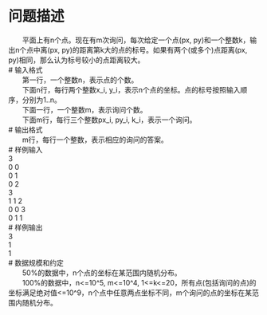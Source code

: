 <div id="pcont1" style="margin-top:20px; display:block;">

# 问题描述

<div class="pdcont">　　平面上有n个点。现在有m次询问，每次给定一个点(px, py)和一个整数k，输出n个点中离(px, py)的距离第k大的点的标号。如果有两个(或多个)点距离(px, py)相同，那么认为标号较小的点距离较大。</div>
# 输入格式

<div class="pdcont">　　第一行，一个整数n，表示点的个数。<br/>
　　下面n行，每行两个整数x_i, y_i，表示n个点的坐标。点的标号按照输入顺序，分别为1..n。<br/>
　　下面一行，一个整数m，表示询问个数。<br/>
　　下面m行，每行三个整数px_i, py_i, k_i，表示一个询问。</div>
# 输出格式

<div class="pdcont">　　m行，每行一个整数，表示相应的询问的答案。</div>
# 样例输入

<div class="pddata">3<br/>
0 0<br/>
0 1<br/>
0 2<br/>
3<br/>
1 1 2<br/>
0 0 3<br/>
0 1 1</div>
# 样例输出

<div class="pddata">3<br/>
1<br/>
1</div>
# 数据规模和约定

<div class="pdcont">　　50%的数据中，n个点的坐标在某范围内随机分布。<br/>
　　100%的数据中，n&lt;=10^5, m&lt;=10^4, 1&lt;=k&lt;=20，所有点(包括询问的点)的坐标满足绝对值&lt;=10^9，n个点中任意两点坐标不同，m个询问的点的坐标在某范围内随机分布。</div>

</div>